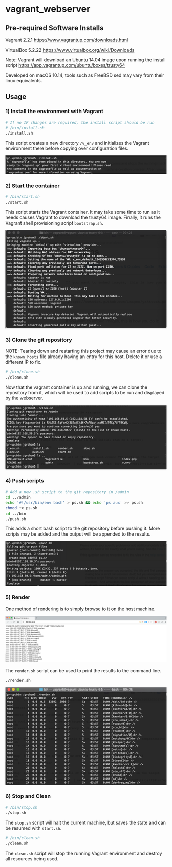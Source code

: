 # vagrant_webserver

## Pre-required Software Installs
Vagrant 2.2.1
https://www.vagrantup.com/downloads.html

VirtualBox 5.2.22
https://www.virtualbox.org/wiki/Downloads

Note: Vagrant will download an Ubuntu 14.04 image upon running the install script
https://app.vagrantup.com/ubuntu/boxes/trusty64

Developed on macOS 10.14, tools such as FreeBSD sed may vary from their linux equivalents. 

## Usage

### 1) Install the environment with Vagrant


```sh
# If no IP changes are required, the install script should be run
# /bin/install.sh
./install.sh
```

This script creates a new directory `/v_env` and initializes the Vagrant environment there before copying over configuration files.

![install image](img/install.png?raw=true "Install")

### 2) Start the container
```sh
# /bin/start.sh
./start.sh
```

This script starts the Vagrant container. It may take some time to run as it needs causes Vagrant to download the trusty64 image. Finally, it runs the Vagrant shell provisioning script `bootstrap.sh`.

![start image](img/start.png?raw=true "Start")

### 3) Clone the git repository
NOTE: Tearing down and restarting this project may cause an error due to the `known_hosts` file already having an entry for this host. Delete it or use a different IP to fix.

```sh
# /bin/clone.sh
./clone.sh
```

Now that the vagrant container is up and running, we can clone the repository from it, which will be used to add scripts to be run and displayed by the webserver.

![clone image](img/clone.png?raw=true "Clone")


### 4) Push scripts

```sh
# Add a new .sh script to the git repository in /admin
cd ../admin
echo '#!/usr/bin/env bash' > ps.sh && echo 'ps aux' >> ps.sh
chmod +x ps.sh
cd ../bin
./push.sh
```

This adds a short bash script to the git repository before pushing it. More scripts may be added and the output will be appended to the results.

![push image](img/push.png?raw=true "Push")

### 5) Render

One method of rendering is to simply browse to it on the host machine.

![browser image](img/browser.png?raw=true "Browser")

The `render.sh` script can be used to print the results to the command line.

```sh
./render.sh
```

![render image](img/render.png?raw=true "Render")

### 6) Stop and Clean
```sh
# /bin/stop.sh
./stop.sh
```

The `stop.sh` script will halt the current machine, but saves the state and can be resumed with `start.sh`.

```sh
# /bin/clean.sh
./clean.sh
```

The `clean.sh` script will stop the running Vagrant environment and destroy all resources being used.
